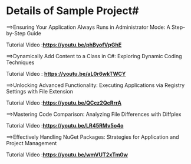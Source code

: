# Details of Sample Project#

==>Ensuring Your Application Always Runs in Administrator Mode: A Step-by-Step Guide

Tutorial Video :**https://youtu.be/phByofVpGhE**

==>Dynamically Add Content to a Class in C#: Exploring Dynamic Coding Techniques

Tutorial Video : **https://youtu.be/aL0r6wkTWCY**

==>Unlocking Advanced Functionality: Executing Applications via Registry Settings with File Extension

Tutorial Video :**https://youtu.be/QCcz2QcRrrA**

==>Mastering Code Comparison: Analyzing File Differences with Diffplex

Tutorial Video :**https://youtu.be/LR45RMv5o4o**

==>Effectively Handling NuGet Packages: Strategies for Application and Project Management

Tutorial Video :**https://youtu.be/wmVUT2xTm0w**
